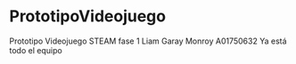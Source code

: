 # PrototipoVideojuego
 Prototipo Videojuego STEAM fase 1 
 Liam Garay Monroy A01750632 
 Ya está todo el equipo
